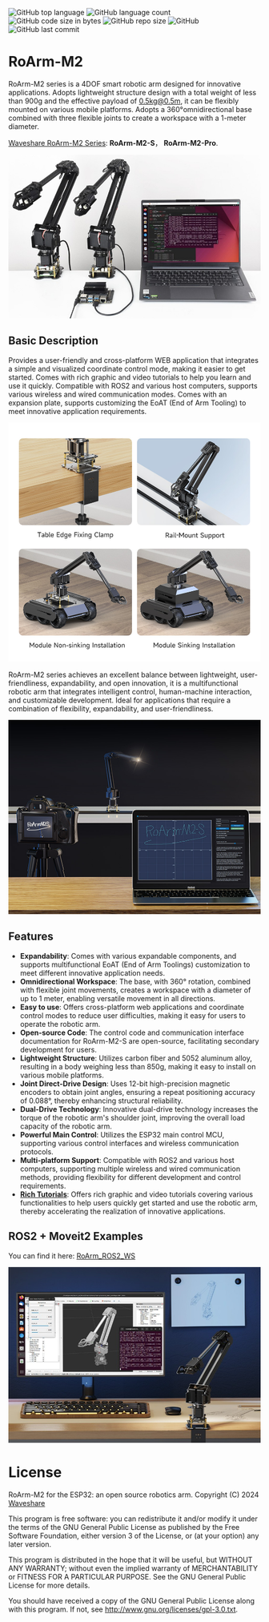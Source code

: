 ![GitHub top language](https://img.shields.io/github/languages/top/effectsmachine/roarm_m2) ![GitHub language count](https://img.shields.io/github/languages/count/effectsmachine/roarm_m2)
![GitHub code size in bytes](https://img.shields.io/github/languages/code-size/effectsmachine/roarm_m2)
![GitHub repo size](https://img.shields.io/github/repo-size/effectsmachine/roarm_m2) ![GitHub](https://img.shields.io/github/license/effectsmachine/roarm_m2) ![GitHub last commit](https://img.shields.io/github/last-commit/effectsmachine/roarm_m2)

# RoArm-M2
RoArm-M2 series is a 4DOF smart robotic arm designed for innovative applications. Adopts lightweight structure design with a total weight of less than 900g and the effective payload of 0.5kg@0.5m, it can be flexibly mounted on various mobile platforms. Adopts a 360°omnidirectional base combined with three flexible joints to create a workspace with a 1-meter diameter.

[Waveshare RoArm-M2 Series](https://www.waveshare.com/roarm-m2-s.htm): **RoArm-M2-S**， **RoArm-M2-Pro**.

![](./media/RoArm-M2-S-details-37.jpg)

## Basic Description
Provides a user-friendly and cross-platform WEB application that integrates a simple and visualized coordinate control mode, making it easier to get started. Comes with rich graphic and video tutorials to help you learn and use it quickly. Compatible with ROS2 and various host computers, supports various wireless and wired communication modes. Comes with an expansion plate, supports customizing the EoAT (End of Arm Tooling) to meet innovative application requirements.

![](./media/RoArm-M2-S-details-39.jpg)

RoArm-M2 series achieves an excellent balance between lightweight, user-friendliness, expandability, and open innovation, it is a multifunctional robotic arm that integrates intelligent control, human-machine interaction, and customizable development. Ideal for applications that require a combination of flexibility, expandability, and user-friendliness.

![](./media/RoArm-M2-S-details-59.jpg)

## Features
- **Expandability**: Comes with various expandable components, and supports multifunctional EoAT (End of Arm Toolings) customization to meet different innovative application needs.
- **Omnidirectional Workspace**: The base, with 360° rotation, combined with flexible joint movements, creates a workspace with a diameter of up to 1 meter, enabling versatile movement in all directions.
- **Easy to use**: Offers cross-platform web applications and coordinate control modes to reduce user difficulties, making it easy for users to operate the robotic arm.
- **Open-source Code**: The control code and communication interface documentation for RoArm-M2-S are open-source, facilitating secondary development for users.
- **Lightweight Structure**: Utilizes carbon fiber and 5052 aluminum alloy, resulting in a body weighing less than 850g, making it easy to install on various mobile platforms.
- **Joint Direct-Drive Design**: Uses 12-bit high-precision magnetic encoders to obtain joint angles, ensuring a repeat positioning accuracy of 0.088°, thereby enhancing structural reliability.
- **Dual-Drive Technology**: Innovative dual-drive technology increases the torque of the robotic arm's shoulder joint, improving the overall load capacity of the robotic arm.
- **Powerful Main Control**: Utilizes the ESP32 main control MCU, supporting various control interfaces and wireless communication protocols.
- **Multi-platform Support**: Compatible with ROS2 and various host computers, supporting multiple wireless and wired communication methods, providing flexibility for different development and control requirements.
- **[Rich Tutorials](www.waveshare.com/wiki/RoArm-M2-S)**: Offers rich graphic and video tutorials covering various functionalities to help users quickly get started and use the robotic arm, thereby accelerating the realization of innovative applications.

## ROS2 + Moveit2 Examples
You can find it here: [RoArm_ROS2_WS](https://github.com/waveshareteam/roarm_ws_em0)

![](./media/RoArm-M2-S-details-49.jpg)


# License
RoArm-M2 for the ESP32: an open source robotics arm.
Copyright (C) 2024 [Waveshare](https://www.waveshare.com/)

This program is free software: you can redistribute it and/or modify
it under the terms of the GNU General Public License as published by
the Free Software Foundation, either version 3 of the License, or
(at your option) any later version.

This program is distributed in the hope that it will be useful,
but WITHOUT ANY WARRANTY; without even the implied warranty of
MERCHANTABILITY or FITNESS FOR A PARTICULAR PURPOSE.  See the
GNU General Public License for more details.

You should have received a copy of the GNU General Public License
along with this program.  If not, see <http://www.gnu.org/licenses/gpl-3.0.txt>.
